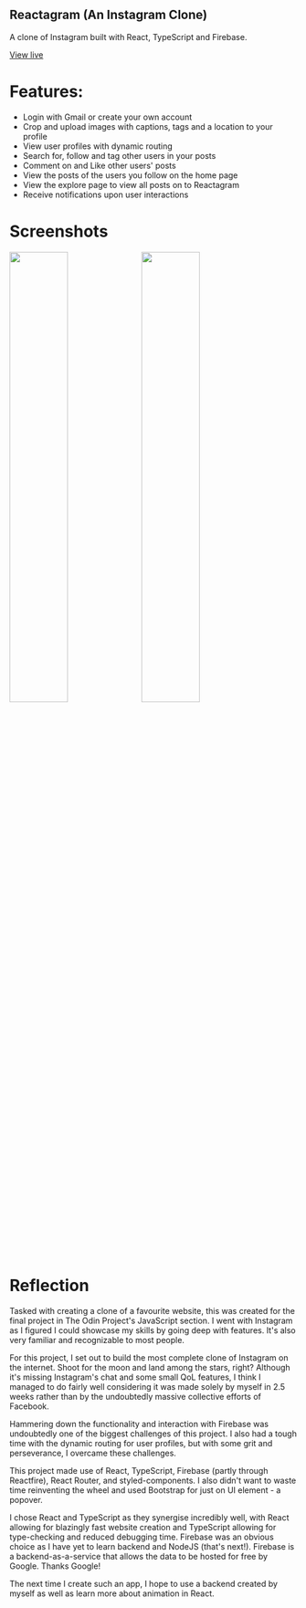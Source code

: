 ## Reactagram (An Instagram Clone)

A clone of Instagram built with React, TypeScript and Firebase.

[View live](https://reactagram-zain.web.app/)

# Features:

- Login with Gmail or create your own account
- Crop and upload images with captions, tags and a location to your profile
- View user profiles with dynamic routing
- Search for, follow and tag other users in your posts
- Comment on and Like other users' posts
- View the posts of the users you follow on the home page
- View the explore page to view all posts on to Reactagram
- Receive notifications upon user interactions

# Screenshots

<img src="https://i.imgur.com/iwsJmT1.png" width="45%"></img> <img src="https://i.imgur.com/tS4ILN8.png" width="45%"></img>

# Reflection

Tasked with creating a clone of a favourite website, this was created for the final project in The Odin Project's JavaScript section.
I went with Instagram as I figured I could showcase my skills by going deep with features. It's also very familiar and recognizable to most people.

For this project, I set out to build the most complete clone of Instagram on the internet. Shoot for the moon and land among the stars, right?
Although it's missing Instagram's chat and some small QoL features, I think I managed to do fairly well considering it was made solely by myself in 2.5 weeks rather than by the undoubtedly massive collective efforts of Facebook.

Hammering down the functionality and interaction with Firebase was undoubtedly one of the biggest challenges of this project. I also had a tough time with the dynamic routing for user profiles, but with some grit and perseverance, I overcame these challenges.

This project made use of React, TypeScript, Firebase (partly through Reactfire), React Router, and styled-components. I also didn't want to waste time reinventing the wheel and used Bootstrap for just on UI element - a popover.

I chose React and TypeScript as they synergise incredibly well, with React allowing for blazingly fast website creation and TypeScript allowing for type-checking and reduced debugging time.
Firebase was an obvious choice as I have yet to learn backend and NodeJS (that's next!). Firebase is a backend-as-a-service that allows the data to be hosted for free by Google. Thanks Google!

The next time I create such an app, I hope to use a backend created by myself as well as learn more about animation in React.
